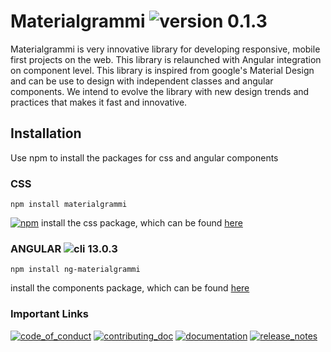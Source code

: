 # Materialgrammi ![version 0.1.3](https://img.shields.io/badge/version-0.1.3-orange)
Materialgrammi is very innovative library for developing responsive, mobile first projects on the web. This library is relaunched with Angular integration on component level. This library is inspired from google's Material Design and can be use to design with independent classes and angular components. We intend to evolve the library with new design trends and practices that makes it fast and innovative.

## Installation
Use npm to install the packages for css and angular components

### CSS
```bash:js
npm install materialgrammi
```
[![npm](https://img.shields.io/badge/npm--blue)](https://github.com/ashbeelghouri/materialgrammi/blob/master/contributing.rst)
install the css package, which can be found [here](https://www.npmjs.com/package/materialgrammi)

### ANGULAR ![cli 13.0.3](https://img.shields.io/badge/cli-13.0.3-blue)
```bash:js
npm install ng-materialgrammi
```
install the components package, which can be found [here](https://www.npmjs.com/package/ng-materialgrammi)

### Important Links
[![code_of_conduct](https://img.shields.io/badge/see-code&nbsp;of&nbsp;conduct-blue)](https://github.com/ashbeelghouri/materialgrammi/blob/master/code_of_conduct.md)
[![contributing_doc](https://img.shields.io/badge/see-contributing&nbsp;documentation-blue)](https://github.com/ashbeelghouri/materialgrammi/blob/master/contributing.rst)
[![documentation](https://img.shields.io/badge/visit-documentation&nbsp;website-blue)](https://www.materialgrammi.com)
[![release_notes](https://img.shields.io/badge/see-release&nbsp;notes-blue)](https://github.com/ashbeelghouri/materialgrammi/blob/master/release-notes.md)
